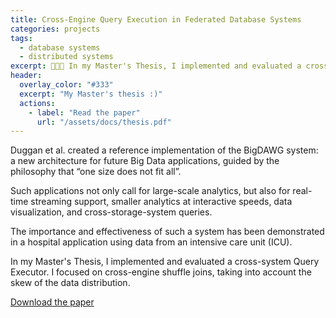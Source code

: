 ```yaml
---
title: Cross-Engine Query Execution in Federated Database Systems
categories: projects
tags:
  - database systems
  - distributed systems
excerpt: 👨🏻‍🎓 In my Master's Thesis, I implemented and evaluated a cross-system Query Executor. I focused on cross-engine shuffle joins, taking into account the skew of the data distribution.
header:
  overlay_color: "#333"
  excerpt: "My Master's thesis :)"
  actions:
    - label: "Read the paper"
      url: "/assets/docs/thesis.pdf"
---
```


Duggan et al. created a reference implementation of the BigDAWG system: a new architecture for future Big Data applications, guided by the philosophy that “one size does not fit all”.

Such applications not only call for large-scale analytics, but also for real-time streaming support, smaller analytics at interactive speeds, data visualization, and cross-storage-system queries.

The importance and effectiveness of such a system has been demonstrated in a hospital application using data from an intensive care unit (ICU).

In my Master's Thesis, I implemented and evaluated a cross-system Query Executor. I focused on cross-engine shuffle joins, taking into account the skew of the data distribution.

[Download the paper](/assets/docs/thesis.pdf)
